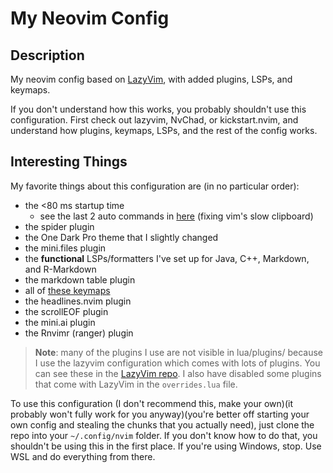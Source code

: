 # My Neovim Config

## Description

My neovim config based on [LazyVim](https://www.lazyvim.org), with added
plugins, LSPs, and keymaps.

If you don't understand how this works, you probably
shouldn't use this configuration. First check out lazyvim, NvChad, or
kickstart.nvim, and understand how plugins, keymaps, LSPs, and the rest of the
config works.

## Interesting Things

My favorite things about this configuration are (in no particular order):

- the <80 ms startup time
  - see the last 2 auto commands in [here](./lua/config/autocmds.lua) (fixing vim's slow clipboard)
- the spider plugin
- the One Dark Pro theme that I slightly changed
- the mini.files plugin
- the **functional** LSPs/formatters I've set up for Java, C++, Markdown, and R-Markdown
- the markdown table plugin
- all of [these keymaps](lua/config/keymaps.lua)
- the headlines.nvim plugin
- the scrollEOF plugin
- the mini.ai plugin
- the Rnvimr (ranger) plugin

> **Note**: many of the plugins I use are not visible in lua/plugins/ because I
> use the lazyvim configuration which comes with lots of plugins. You can see
> these in the [LazyVim repo](https://github.com/LazyVim/LazyVim). I also have
> disabled some plugins that come with LazyVim in the `overrides.lua` file.

To use this configuration (I don't recommend this, make your own)(it probably
won't fully work for you anyway)(you're better off starting your own config and
stealing the chunks that you actually need), just clone the repo into your
`~/.config/nvim` folder. If you don't know how to do that, you shouldn't be
using this in the first place. If you're using Windows, stop. Use WSL and do
everything from there.
